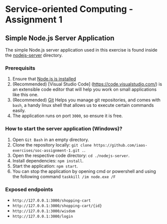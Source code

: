 # Service-oriented Computing - Assignment 1

## Simple Node.js Server Application

The simple Node.js server application used in this exercise is found inside the [nodejs-server](./nodejs-server) directory.

### Prerequisits

1. Ensure that [Node.js is installed](https://nodejs.org/en/download/)
2. (Recommended) [Visual Studio Code] (https://code.visualstudio.com/) is an extensible code editor that will help you work on small applications like this one.
3. (Recommended) [Git](https://git-scm.com/downloads) Helps you manage git repositories, and comes with `bash`, a handy linux shell that allows us to execute certain commands easily.
4. The application runs on port `3000`, so ensure it is free.

### How to start the server application (Windows)?

1. Open `Git Bash` in an empty directory.
2. Clone the repository locally: `git clone https://github.com/iaas-exercises/soc-assignment-1.git .`.
3. Open the respective code directory: `cd ./nodejs-server`.
4. Install dependencies: `npm install`.
5. Start the application: `npm start`.
6. You can stop the application by opening cmd or powershell and using the following command `taskkill /im node.exe /F`

### Exposed endpoints

- `http://127.0.0.1:3000/shopping-cart`
- `http://127.0.0.1:3000/shopping-cart/{id}`
- `http://127.0.0.1:3000/wisdom`
- `http://127.0.0.1:3000/login`
